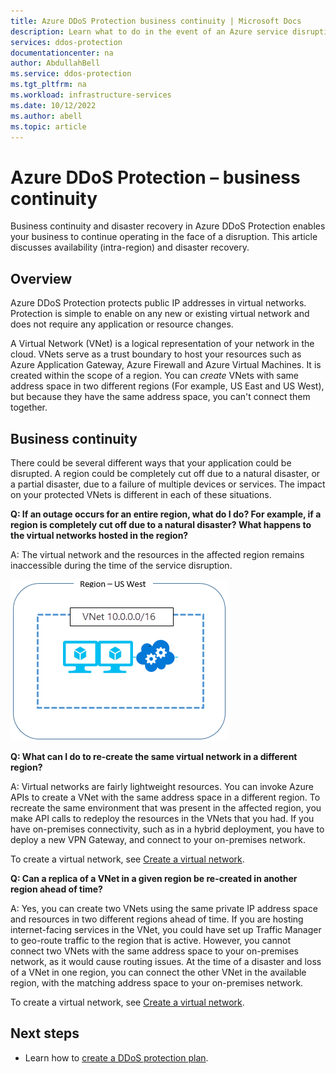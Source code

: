 ```yaml
---
title: Azure DDoS Protection business continuity | Microsoft Docs
description: Learn what to do in the event of an Azure service disruption impacting Azure DDoS Protection.
services: ddos-protection
documentationcenter: na
author: AbdullahBell
ms.service: ddos-protection
ms.tgt_pltfrm: na
ms.workload: infrastructure-services
ms.date: 10/12/2022
ms.author: abell
ms.topic: article
---
```

# Azure DDoS Protection – business continuity

Business continuity and disaster recovery in Azure DDoS Protection enables your business to continue operating in the face of a disruption. This article discusses availability (intra-region) and disaster recovery.

## Overview
Azure DDoS Protection protects public IP addresses in virtual networks. Protection is simple to enable on any new or existing virtual network and does not require any application or resource changes.

A Virtual Network (VNet) is a logical representation of your network in the cloud. VNets serve as a trust boundary to host your resources such as Azure Application Gateway, Azure Firewall and Azure Virtual Machines. It is created within the scope of a region. You can *create* VNets with same address space in two different regions (For example, US East and US West), but because they have the same address space, you can't connect them together. 

## Business continuity

There could be several different ways that your application could be disrupted. A region could be completely cut off due to a natural disaster, or a partial disaster, due to a failure of multiple devices or services. The impact on your protected VNets is different in each of these situations.

**Q: If an outage occurs for an entire region, what do I do? For example, if a region is completely cut off due to a natural disaster? What happens to the virtual networks hosted in the region?**

A: The virtual network and the resources in the affected region remains inaccessible during the time of the service disruption.

![Simple Virtual Network Diagram.](../virtual-network/media/virtual-network-disaster-recovery-guidance/vnet.png)

**Q: What can I do to re-create the same virtual network in a different region?**

A: Virtual networks are fairly lightweight resources. You can invoke Azure APIs to create a VNet with the same address space in a different region. To recreate the same environment that was present in the affected region, you make API calls to redeploy the resources in the VNets that you had. If you have on-premises connectivity, such as in a hybrid deployment, you have to deploy a new VPN Gateway, and connect to your on-premises network.

To create a virtual network, see [Create a virtual network](../virtual-network/manage-virtual-network.md#create-a-virtual-network).

**Q: Can a replica of a VNet in a given region be re-created in another region ahead of time?**

A: Yes, you can create two VNets using the same private IP address space and resources in two different regions ahead of time. If you are hosting internet-facing services in the VNet, you could have set up Traffic Manager to geo-route traffic to the region that is active. However, you cannot connect two VNets with the same address space to your on-premises network, as it would cause routing issues. At the time of a disaster and loss of a VNet in one region, you can connect the other VNet in the available region, with the matching address space to your on-premises network.

To create a virtual network, see [Create a virtual network](../virtual-network/manage-virtual-network.md#create-a-virtual-network).

## Next steps

- Learn how to [create a DDoS protection plan](manage-ddos-protection.md).
